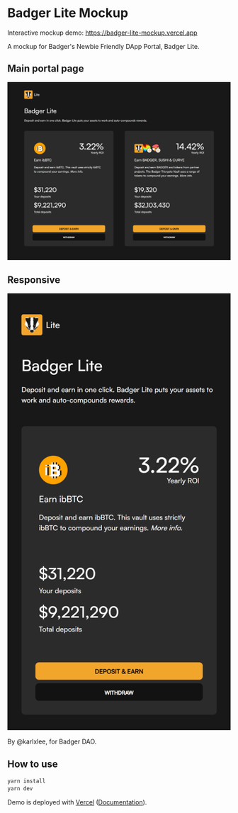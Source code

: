 # Badger Lite Mockup

Interactive mockup demo: https://badger-lite-mockup.vercel.app

A mockup for Badger's Newbie Friendly DApp Portal, Badger Lite.

## Main portal page

![Main page screenshot](public/main-page-screenshot.png "Main page screenshot")

## Responsive

![Responsive screenshot](public/responsive-screenshot.png "Responsive screenshot")

By @karlxlee, for Badger DAO.

## How to use

```bash
yarn install
yarn dev
```

Demo is deployed with [Vercel](https://vercel.com/) ([Documentation](https://nextjs.org/docs/deployment)).
